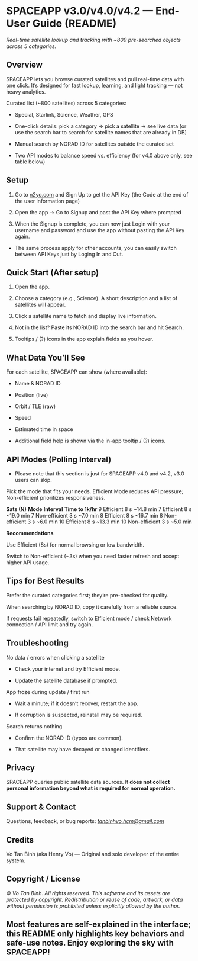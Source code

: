 # SPACEAPP v3.0/v4.0/v4.2 — End-User Guide (README)

*Real-time satellite lookup and tracking with ~800 pre-searched objects across 5 categories.*

## Overview

SPACEAPP lets you browse curated satellites and pull real-time data with one click. It’s designed for fast lookup, learning, and light tracking — not heavy analytics.

Curated list (~800 satellites) across 5 categories:

* Special, Starlink, Science, Weather, GPS

* One-click details: pick a category → pick a satellite → see live data (or use the search bar to search for satellite names that are already in DB)

* Manual search by NORAD ID for satellites outside the curated set

* Two API modes to balance speed vs. efficiency (for v4.0 above only, see table below)


## Setup

1. Go to [n2yo.com](https://www.n2yo.com/) and Sign Up to get the API Key (the Code at the end of the user information page)

2. Open the app -> Go to Signup and past the API Key where prompted

3. When the Signup is complete, you can now just Login with your username and password and use the app without pasting the API Key again.

* The same process apply for other accounts, you can easily switch between API Keys just by Loging In and Out.


## Quick Start (After setup)

1. Open the app.

2. Choose a category (e.g., Science). A short description and a list of satellites will appear.

3. Click a satellite name to fetch and display live information.

4. Not in the list? Paste its NORAD ID into the search bar and hit Search.

5. Tooltips / (?) icons in the app explain fields as you hover.


## What Data You’ll See

For each satellite, SPACEAPP can show (where available):

* Name & NORAD ID

* Position (live)

* Orbit / TLE (raw)

* Speed

* Estimated time in space

* Additional field help is shown via the in-app tooltip / (?) icons.


## API Modes (Polling Interval)
* Please note that this section is just for SPACEAPP v4.0 and v4.2, v3.0 users can skip.

Pick the mode that fits your needs. Efficient Mode reduces API pressure; Non-efficient prioritizes responsiveness.

**Sats (N)**	**Mode**	        **Interval**	**Time to 1k/hr**
9	            Efficient	             8 s	        ~14.8 min
7	            Efficient	             8 s	        ~19.0 min
7	            Non-efficient	         3 s	        ~7.0 min
8	            Efficient	             8 s	        ~16.7 min
8	            Non-efficient	         3 s	        ~6.0 min
10	            Efficient	             8 s	        ~13.3 min
10	            Non-efficient	         3 s	        ~5.0 min

**Recommendations**

Use Efficient (8s) for normal browsing or low bandwidth.

Switch to Non-efficient (~3s) when you need faster refresh and accept higher API usage.


## Tips for Best Results

Prefer the curated categories first; they’re pre-checked for quality.

When searching by NORAD ID, copy it carefully from a reliable source.

If requests fail repeatedly, switch to Efficient mode / check Network connection / API limit and try again.


## Troubleshooting

No data / errors when clicking a satellite

* Check your internet and try Efficient mode.

* Update the satellite database if prompted.

App froze during update / first run

* Wait a minute; if it doesn’t recover, restart the app.

* If corruption is suspected, reinstall may be required.

Search returns nothing

* Confirm the NORAD ID (typos are common).

* That satellite may have decayed or changed identifiers.


## Privacy

SPACEAPP queries public satellite data sources. It **does not collect personal information beyond what is required for normal operation.**


## Support & Contact

Questions, feedback, or bug reports: *tanbinhvo.hcm@gmail.com*


## Credits

Vo Tan Binh (aka Henry Vo) — Original and solo developer of the entire system.


## Copyright / License

*© Vo Tan Binh. All rights reserved.*
*This software and its assets are protected by copyright. Redistribution or reuse of code, artwork, or data without permission is prohibited unless explicitly allowed by the author.*

## Most features are self-explained in the interface; this README only highlights key behaviors and safe-use notes. Enjoy exploring the sky with SPACEAPP!
